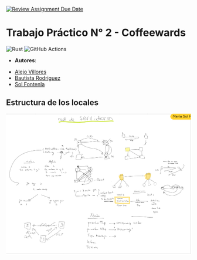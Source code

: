 [![Review Assignment Due Date](https://classroom.github.com/assets/deadline-readme-button-24ddc0f5d75046c5622901739e7c5dd533143b0c8e959d652212380cedb1ea36.svg)](https://classroom.github.com/a/PgKA7LlF)


# Trabajo Práctico N° 2 - Coffeewards

![Rust](https://img.shields.io/badge/rust-v1.25.2-%23000000.svg?style=flat-square&logo=rust&logoColor=white)
![GitHub Actions](https://img.shields.io/badge/github%20actions-%232671E5.svg?style=flat-square&logo=githubactions&logoColor=white)

- **Autores**: 
* [Alejo Villores](https://github.com/alejovillores)
* [Bautista Rodriguez](https://github.com/BautistaRodriguez)
* [Sol Fontenla](https://github.com/solfonte)

## Estructura de los locales

![Servidores](servidores.png)
